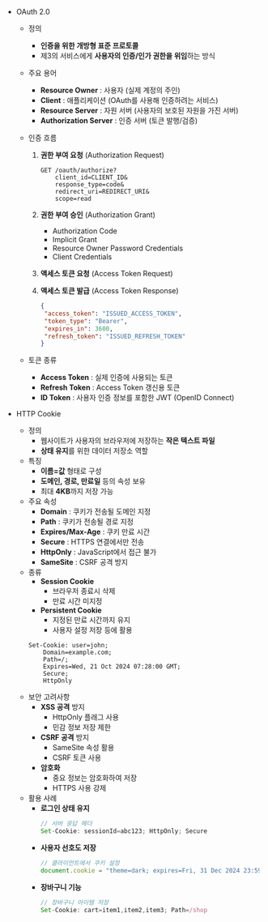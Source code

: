 - OAuth 2.0

  - 정의
    - **인증을 위한 개방형 표준 프로토콜**
    - 제3의 서비스에게 **사용자의 인증/인가 권한을 위임**하는 방식
  - 주요 용어
    - **Resource Owner** : 사용자 (실제 계정의 주인)
    - **Client** : 애플리케이션 (OAuth를 사용해 인증하려는 서비스)
    - **Resource Server** : 자원 서버 (사용자의 보호된 자원을 가진 서버)
    - **Authorization Server** : 인증 서버 (토큰 발행/검증)
  - 인증 흐름

    1. **권한 부여 요청** (Authorization Request)

       ```
       GET /oauth/authorize?
           client_id=CLIENT_ID&
           response_type=code&
           redirect_uri=REDIRECT_URI&
           scope=read
       ```

    2. **권한 부여 승인** (Authorization Grant)
       - Authorization Code
       - Implicit Grant
       - Resource Owner Password Credentials
       - Client Credentials
    3. **액세스 토큰 요청** (Access Token Request)
    4. **액세스 토큰 발급** (Access Token Response)

       ```json
       {
       	"access_token": "ISSUED_ACCESS_TOKEN",
       	"token_type": "Bearer",
       	"expires_in": 3600,
       	"refresh_token": "ISSUED_REFRESH_TOKEN"
       }
       ```

  - 토큰 종류
    - **Access Token** : 실제 인증에 사용되는 토큰
    - **Refresh Token** : Access Token 갱신용 토큰
    - **ID Token** : 사용자 인증 정보를 포함한 JWT (OpenID Connect)

- HTTP Cookie
  - 정의
    - 웹사이트가 사용자의 브라우저에 저장하는 **작은 텍스트 파일**
    - **상태 유지**를 위한 데이터 저장소 역할
  - 특징
    - **이름=값** 형태로 구성
    - **도메인, 경로, 만료일** 등의 속성 보유
    - 최대 **4KB**까지 저장 가능
  - 주요 속성
    - **Domain** : 쿠키가 전송될 도메인 지정
    - **Path** : 쿠키가 전송될 경로 지정
    - **Expires/Max-Age** : 쿠키 만료 시간
    - **Secure** : HTTPS 연결에서만 전송
    - **HttpOnly** : JavaScript에서 접근 불가
    - **SameSite** : CSRF 공격 방지
  - 종류
    - **Session Cookie**
      - 브라우저 종료시 삭제
      - 만료 시간 미지정
    - **Persistent Cookie**
      - 지정된 만료 시간까지 유지
      - 사용자 설정 저장 등에 활용
    ```
    Set-Cookie: user=john;
        Domain=example.com;
        Path=/;
        Expires=Wed, 21 Oct 2024 07:28:00 GMT;
        Secure;
        HttpOnly
    ```
  - 보안 고려사항
    - **XSS 공격** 방지
      - HttpOnly 플래그 사용
      - 민감 정보 저장 제한
    - **CSRF 공격** 방지
      - SameSite 속성 활용
      - CSRF 토큰 사용
    - **암호화**
      - 중요 정보는 암호화하여 저장
      - HTTPS 사용 강제
  - 활용 사례
    - **로그인 상태 유지**
      ```jsx
      // 서버 응답 헤더
      Set-Cookie: sessionId=abc123; HttpOnly; Secure
      ```
    - **사용자 선호도 저장**
      ```jsx
      // 클라이언트에서 쿠키 설정
      document.cookie = "theme=dark; expires=Fri, 31 Dec 2024 23:59:59 GMT";
      ```
    - **장바구니 기능**
      ```jsx
      // 장바구니 아이템 저장
      Set-Cookie: cart=item1,item2,item3; Path=/shop
      ```
